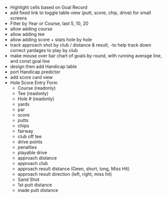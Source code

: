 * Highlight cells based on Goal Record
* add fixed link to toggle table view (putt, score, chip, drive) for small screens
* Filter by Year or Course, last 5, 10, 20
* allow adding course
* allow adding tee
* allow adding score + stats hole by hole
* track approach shot by club / distance & result, -to help track down correct yardages to play by club
* make mouse over bar chart of goals by round, with running average line, and const goal line
* design then add Handicap table
* port Handicap predictor
* add score card view
* Hole Score Entry Form
    * Course (readonly)
    * Tee (readonly)
    * Hole # (readonly)
    * yards
    * par
    * score
    * putts
    * chips
    * fairway
    * club off tee
    * drive points
    * penalties
    * playable drive
    * approach distance
    * approach club
    * approach result distance (Geen, short, long, Miss Hit)
    * approach result direction (left, right, miss hit)
    * Sand Shot
    * 1st putt distance
    * made putt distance